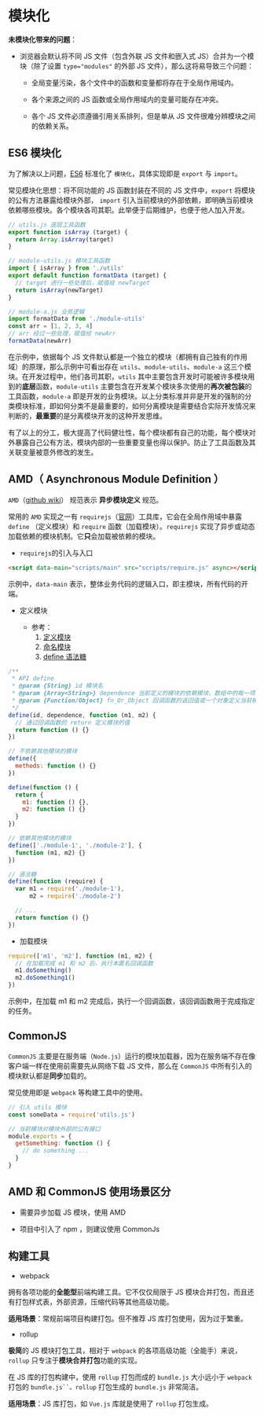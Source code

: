 # 模块化

**未模块化带来的问题**：

- 浏览器会默认将不同 JS 文件（包含外联 JS 文件和嵌入式 JS）合并为一个模块（除了设置 `type="modules"` 的外部 JS 文件），那么这将易导致三个问题：

  - 全局变量污染，各个文件中的函数和变量都将存在于全局作用域内。

  - 各个来源之间的 JS 函数或全局作用域内的变量可能存在冲突。

  - 各个 JS 文件必须遵循引用关系排列，但是单从 JS 文件很难分辨模块之间的依赖关系。

## ES6 模块化

为了解决以上问题，[ES6][es6-modules] 标准化了 `模块化`，具体实现即是 `export` 与 `import`。

常见模块化思想：将不同功能的 JS 函数封装在不同的 JS 文件中，`export` 将模块的公有方法暴露给模块外部， `import` 引入当前模块的外部依赖，即明确当前模块依赖哪些模块。各个模块各司其职。此举便于后期维护，也便于他人加入开发。

```js
// utils.js 底层工具函数
export function isArray (target) {
  return Array.isArray(target)
}

// module-utils.js 模块工具函数
import { isArray } from './utils'
export default function formatData (target) {
  // target 进行一些处理后，赋值给 newTarget
  return isArray(newTarget)
}

// module-a.js 业务逻辑
import formatData from './module-utils'
const arr = [1, 2, 3, 4]
// arr 经过一些处理，赋值给 newArr
formatData(newArr)
```

在示例中，依据每个 JS 文件默认都是一个独立的模块（都拥有自己独有的作用域）的原理，那么示例中可看出存在 `utils`、`module-utils`、`module-a` 这三个模块。在开发过程中，他们各司其职，`utils` 其中主要包含开发时可能被许多模块用到的**底层**函数，`module-utils` 主要包含在开发某个模块多次使用的**再次被包装**的工具函数，`module-a` 即是开发的业务模块。以上分类标准并非是开发的强制的分类模块标准，即如何分类不是最重要的，如何分离模块是需要结合实际开发情况来判断的，**最重要**的是分离模块开发的这种开发思维。

有了以上的分工，极大提高了代码健壮性，每个模块都有自己的功能，每个模块对外暴露自己公有方法，模块内部的一些重要变量也得以保护。防止了工具函数及其关联变量被意外修改的发生。

[es6-modules]:https://www.ecma-international.org/ecma-262/6.0/?utm_medium=social&utm_source=wechat_session&from=singlemessage&isappinstalled=0#sec-modules

## AMD（ Asynchronous Module Definition ）

`AMD`（[github wiki][amd-github]） 规范表示 **异步模块定义** 规范。

常用的 `AMD` 实现之一有 `requirejs`（[官网][requirejs-site]）工具库，它会在全局作用域中暴露 `define` （定义模块）和 `require` 函数（加载模块）。`requirejs` 实现了异步或动态加载依赖的模块机制。它**只**会加载被依赖的模块。

- `requirejs`的引入与入口

```html
<script data-main="scripts/main" src="scripts/require.js" async></script>
```

示例中，`data-main` 表示，整体业务代码的逻辑入口，即主模块，所有代码的开端。

- 定义模块

  - 参考：
    1. [定义模块][module-definition]
    2. [命名模块][named-modules]
    3. [define 语法糖][define-sugar]

```js
/**
 * API define
 * @param {String} id 模块名
 * @param {Array<String>} dependence 当前定义的模块的依赖模块，数组中的每一项为模块地址的字符串 
 * @param {Function/Object} fn_Or_Object 回调函数的返回值或一个对象定义当前模块的值
 */
define(id, dependence, function (m1, m2) {
  // 通过回调函数的 return 定义模块的值
  return function () {}
})

// 不依赖其他模块的模块
define({
  methods: function () {}
})

define(function () {
  return {
    m1: function () {},
    m2: function () {}
  }
})

// 依赖其他模块的模块
define(['./module-1', './module-2'], {
  function (m1, m2) {}
})

// 语法糖
define(function (require) {
  var m1 = require('./module-1'),
      m2 = require('./module-2')

  // ...
  return function () {}
})
```

- 加载模块

```js
require(['m1', 'm2'], function (m1, m2) {
  // 在加载完成 m1 和 m2 后，执行本匿名回调函数
  m1.doSomething()
  m2.doSomething1()
})
```
示例中，在加载 m1 和 m2 完成后，执行一个回调函数，该回调函数用于完成指定的任务。

[requirejs-site]:http://requirejs.org/

[module-definition]:http://requirejs.org/docs/api.html#define

[named-modules]:http://requirejs.org/docs/api.html#modulename

[define-sugar]:http://requirejs.org/docs/whyamd.html#sugar

[amd-github]:https://github.com/amdjs/amdjs-api/wiki/AMD

## CommonJS

`CommonJS` 主要是在服务端（`Node.js`）运行的模块加载器，因为在服务端不存在像客户端一样在使用前需要先从网络下载 JS 文件，那么在 `CommonJS` 中所有引入的模块默认都是**同步**加载的。

常见使用即是 `webpack` 等构建工具中的使用。

```js
// 引入 utils 模块
const someData = require('utils.js')

// 当前模块对模块外部的公有接口
module.exports = {
  getSomething: function () {
    // do something ...
  }
}
```

## AMD 和 CommonJS 使用场景区分

- 需要异步加载 JS 模块，使用 AMD

- 项目中引入了 npm ，则建议使用 CommonJs

## 构建工具

- webpack

拥有各项功能的**全能型**前端构建工具。它不仅仅局限于 JS 模块合并打包，而且还有打包样式表，外部资源，压缩代码等其他高级功能。

**适用场景**：常规前端项目构建打包。但不推荐 JS 库打包使用，因为过于繁重。

- rollup

**极简**的 JS 模块打包工具，相对于 `webpack` 的各项高级功能（全能手）来说，`rollup` 只专注于**模块合并打包**功能的实现。

在 JS 库的打包构建中，使用 `rollup` 打包而成的 `bundle.js` 大小远小于 `webpack` 打包的 `bundle.js``。rollup` 打包生成的 `bundle.js` 非常简洁。

**适用场景**：JS 库打包，如 `Vue.js` 库就是使用了 `rollup` 打包生成。